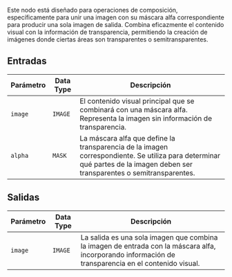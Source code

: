 Este nodo está diseñado para operaciones de composición, específicamente para unir una imagen con su máscara alfa correspondiente para producir una sola imagen de salida. Combina eficazmente el contenido visual con la información de transparencia, permitiendo la creación de imágenes donde ciertas áreas son transparentes o semitransparentes.

## Entradas

| Parámetro | Data Type | Descripción |
|-----------|-------------|-------------|
| `image`   | `IMAGE`     | El contenido visual principal que se combinará con una máscara alfa. Representa la imagen sin información de transparencia. |
| `alpha`   | `MASK`      | La máscara alfa que define la transparencia de la imagen correspondiente. Se utiliza para determinar qué partes de la imagen deben ser transparentes o semitransparentes. |

## Salidas

| Parámetro | Data Type | Descripción |
|-----------|-------------|-------------|
| `image`   | `IMAGE`     | La salida es una sola imagen que combina la imagen de entrada con la máscara alfa, incorporando información de transparencia en el contenido visual. |
